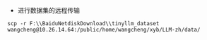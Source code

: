 - 进行数据集的远程传输
```shell
scp -r F:\\BaiduNetdiskDownload\\tinyllm_dataset wangcheng@10.26.14.64:/public/home/wangcheng/xyb/LLM-zh/data/
```